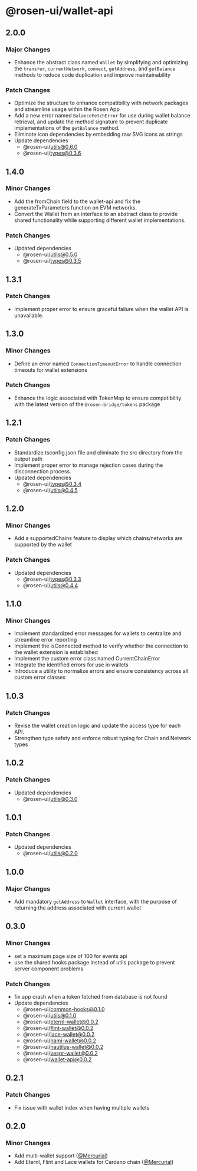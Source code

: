 # @rosen-ui/wallet-api

## 2.0.0

### Major Changes

- Enhance the abstract class named `Wallet` by simplifying and optimizing the `transfer`, `currentNetwork`, `connect`, `getAddress`, and `getBalance` methods to reduce code duplication and improve maintainability

### Patch Changes

- Optimize the structure to enhance compatibility with network packages and streamline usage within the Rosen App
- Add a new error named `BalanceFetchError` for use during wallet balance retrieval, and update the method signature to prevent duplicate implementations of the `getBalance` method.
- Eliminate icon dependencies by embedding raw SVG icons as strings
- Update dependencies
  - @rosen-ui/utils@0.6.0
  - @rosen-ui/types@0.3.6

## 1.4.0

### Minor Changes

- Add the fromChain field to the wallet-api and fix the generateTxParameters function on EVM networks.
- Convert the Wallet from an interface to an abstract class to provide shared functionality while supporting different wallet implementations.

### Patch Changes

- Updated dependencies
  - @rosen-ui/utils@0.5.0
  - @rosen-ui/types@0.3.5

## 1.3.1

### Patch Changes

- Implement proper error to ensure graceful failure when the wallet API is unavailable.

## 1.3.0

### Minor Changes

- Define an error named `ConnectionTimeoutError` to handle connection timeouts for wallet extensions

### Patch Changes

- Enhance the logic associated with TokenMap to ensure compatibility with the latest version of the `@rosen-bridge/tokens` package

## 1.2.1

### Patch Changes

- Standardize tsconfig.json file and eliminate the src directory from the output path
- Implement proper error to manage rejection cases during the disconnection process.
- Updated dependencies
  - @rosen-ui/types@0.3.4
  - @rosen-ui/utils@0.4.5

## 1.2.0

### Minor Changes

- Add a supportedChains feature to display which chains/networks are supported by the wallet

### Patch Changes

- Updated dependencies
  - @rosen-ui/types@0.3.3
  - @rosen-ui/utils@0.4.4

## 1.1.0

### Minor Changes

- Implement standardized error messages for wallets to centralize and streamline error reporting
- Implement the isConnected method to verify whether the connection to the wallet extension is established
- Implement the custom error class named CurrentChainError
- Integrate the identified errors for use in wallets
- Introduce a utility to normalize errors and ensure consistency across all custom error classes

## 1.0.3

### Patch Changes

- Revise the wallet creation logic and update the access type for each API.
- Strengthen type safety and enforce robust typing for Chain and Network types

## 1.0.2

### Patch Changes

- Updated dependencies
  - @rosen-ui/utils@0.3.0

## 1.0.1

### Patch Changes

- Updated dependencies
  - @rosen-ui/utils@0.2.0

## 1.0.0

### Major Changes

- Add mandatory `getAddress` to `Wallet` interface, with the purpose of returning the address associated with current wallet

## 0.3.0

### Minor Changes

- set a maximum page size of 100 for events api
- use the shared hooks package instead of utils package to prevent server component problems

### Patch Changes

- fix app crash when a token fetched from database is not found
- Update dependencies
  - @rosen-ui/common-hooks@0.1.0
  - @rosen-ui/utils@0.1.0
  - @rosen-ui/eternl-wallet@0.0.2
  - @rosen-ui/flint-wallet@0.0.2
  - @rosen-ui/lace-wallet@0.0.2
  - @rosen-ui/nami-wallet@0.0.2
  - @rosen-ui/nautilus-wallet@0.0.2
  - @rosen-ui/vespr-wallet@0.0.2
  - @rosen-ui/wallet-api@0.0.2

## 0.2.1

### Patch Changes

- Fix issue with wallet index when having multiple wallets

## 0.2.0

### Minor Changes

- Add multi-wallet support ([@Mercurial](https://github.com/Mercurial))
- Add Eternl, Flint and Lace wallets for Cardano chain ([@Mercurial](https://github.com/Mercurial))
